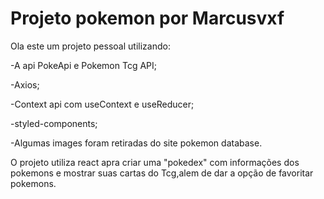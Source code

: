 # Projeto pokemon por Marcusvxf

Ola este um projeto pessoal utilizando:

-A api PokeApi e Pokemon Tcg API;

-Axios;

-Context api com useContext e useReducer;

-styled-components;

-Algumas images foram retiradas do site pokemon database.


O projeto utiliza react apra criar uma "pokedex" com informações dos pokemons e mostrar suas cartas do Tcg,alem de dar a opção de favoritar pokemons.
